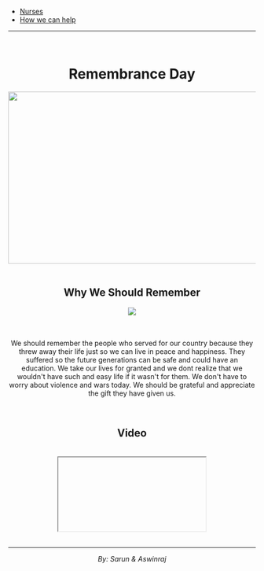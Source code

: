 <!DOCTYPE html>
<html>
<head>
</head>
<body>

<br><br>

<nav>
  <ul>
    <li><a href="Menu.html">Nurses</a></li>
    <li><a href="Give.html">How we can help</a></li>
  </ul>
</nav>
<hr>

<br>

  <center><h1>Remembrance Day</h1></center>
  <center><img src="http://images.dailyhive.com/20161104165750/flanders-fields-poppies-remembrance-day.jpg" width=550 height=350></center>
   <br>
   <center><h2>Why We Should Remember</h2> 
   <img src="http://www.trileisure.com/uploads/source/Remembrance2013.jpg"></center>
<br><br>
    <center><p>We should remember the people who served for our country because they threw away their life just so we can live in peace and happiness. They suffered
    so the future generations can be safe and could have an education. We take our lives for granted and we dont realize that
    we wouldn't have such and easy life if it wasn't for them. We don't have to worry about violence and wars today. We should be grateful and appreciate
    the gift they have given us.</p><center>
<br>
    <center><h2>Video</h2></center>
    
   <br><iframe> width="520" height="315"
src="https://www.youtube.com/embed/ZWm_HTv4z7c">
</iframe>
<br><br>
 <hr>
<i>By: Sarun & Aswinraj</i>
    
<br><br><br>    
</body>

</html>

